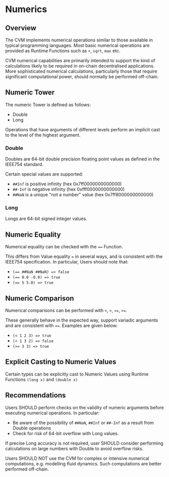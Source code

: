 # Numerics

## Overview

The CVM implements numerical operations similar to those available in typical programming languages. Most basic numerical operations are provided as Runtime Functions such as `+`, `sqrt`, `max` etc.

CVM numerical capabilities are primarily intended to support the kind of calculations likely to be required in on-chain decentralised applications. More sophisticated numerical calculations, particularly those that require significant computational power, should normally be performed off-chain.

## Numeric Tower

The numeric Tower is defined as follows:
- Double
- Long

Operations that have arguments of different levels perform an implicit cast to the level of the highest argument.

### Double

Doubles are 64-bit double precision floating point values as defined in the IEEE754 standard.

Certain special values are supported:

- `##Inf` is positive infinity (hex 0x7ff0000000000000)
- `##-Inf` is negative infinity (hex 0xfff0000000000000)
- `##NaN` is a unique "not a number" value (hex 0x7ff8000000000000)

### Long

Longs are 64-bit signed integer values.

## Numeric Equality

Numerical equality can be checked with the `==` Function. 

This differs from Value equality `=` in several ways, and is consistent with the IEEE754 specification. In particular, Users should note that:
- `(== ##NaN ##NaN) => false` 
- `(== 0.0 -0.0) => true`
- `(== 5 5.0) => true`

## Numeric Comparison

Numerical comparisons can be performed with `<`, `>`, `<=`, `>=`. 

These generally behave in the expected way, support variadic arguments and are consistent with `==`. Examples are given below:

- `(< 1 2 3) => true`
- `(< 1 3 2) => false`
- `(>= 3 3) => true`

## Explicit Casting to Numeric Values

Certain types can be explicitly cast to Numeric Values using Runtime Functions `(long x)` and `(double x)`

## Recommendations

Users SHOULD perform checks on the validity of numeric arguments before executing numerical operations. In particular:

- Be aware of the possibility of `##NaN`, `##Inf` or `##-Inf` as a result from Double operations
- Check for risk of 64-bit overflow with Long values. 
 
If precise Long accuracy is not required, user SHOULD consider performing calculations on large numbers with Double to avoid overflow risks.

Users SHOULD NOT use the CVM for complex or intensive numerical computations, e.g. modelling fluid dynamics. Such computations are better performed off-chain.
